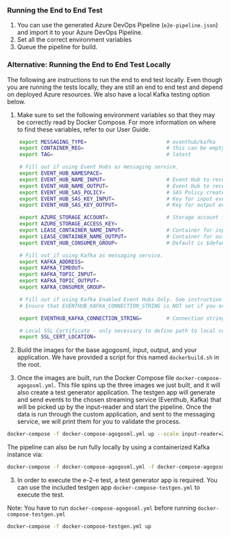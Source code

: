 ### Running the End to End Test

1. You can use the generated Azure DevOps Pipeline (`e2e-pipeline.json`) and import it to your Azure DevOps Pipeline.
2. Set all the correct environment variables
3. Queue the pipeline for build.

### Alternative: Running the End to End Test Locally

The following are instructions to run the end to end test locally. Even though you are running the tests
locally, they are still an end to end test and depend on deployed Azure resources. We also have a local Kafka
testing option below.

1. Make sure to set the following environment variables so that they may be correctly read by Docker Compose. For more information on where to find these variables, refer to our User Guide.

```bash
    export MESSAGING_TYPE=                          # eventhub/kafka
    export CONTAINER_REG=                           # this can be empty for local dev.
    export TAG=                                     # latest

    # Fill out if using Event Hubs as messaging service.
    export EVENT_HUB_NAMESPACE=
    export EVENT_HUB_NAME_INPUT=                    # Event Hub to receive incoming messages
    export EVENT_HUB_NAME_OUTPUT=                   # Event Hub to receive outgoing messages
    export EVENT_HUB_SAS_POLICY=                    # SAS Policy created for both input and output
    export EVENT_HUB_SAS_KEY_INPUT=                 # Key for input event hub SAS policy
    export EVENT_HUB_SAS_KEY_OUTPUT=                # Key for output event hub SAS policy

    export AZURE_STORAGE_ACCOUNT=                   # Storage account for Event Hub
    export AZURE_STORAGE_ACCESS_KEY=
    export LEASE_CONTAINER_NAME_INPUT=              # Container for input events
    export LEASE_CONTAINER_NAME_OUTPUT=             # Container for output events
    export EVENT_HUB_CONSUMER_GROUP=                # Default is $default

    # Fill out if using Kafka as messaging service.
    export KAFKA_ADDRESS=
    export KAFKA_TIMEOUT=
    export KAFKA_TOPIC_INPUT=
    export KAFKA_TOPIC_OUTPUT=
    export KAFKA_CONSUMER_GROUP=

    # Fill out if using Kafka Enabled Event Hubs Only. See instruction https://docs.microsoft.com/en-us/azure/event-hubs/event-hubs-create-kafka-enabled.
    # Ensure that EVENTHUB_KAFKA_CONNECTION_STRING is NOT set if you are using pure Kafka.

    export EVENTHUB_KAFKA_CONNECTION_STRING=        # Connection string-primary key in the Event Hub

    # Local SSL Certificate - only necessary to define path to local cert if you are running locally. i.e. something like /usr/local/etc/openssl/cert.pem
    export SSL_CERT_LOCATION=
```

2. Build the images for the base agogosml, input, output, and your application. We have provided a script for this named `dockerbuild.sh` in the root.

3. Once the images are built, run the Docker Compose file `docker-compose-agogosml.yml`. This file spins up the three images we just built, and it will also create a test generator application. The testgen app will generate and send events to the chosen streaming service (Eventhub, Kafka) that will be picked up by the input-reader and start the pipeline. Once the data is run through the custom application, and sent to the messaging service, we will print them for you to validate the process.

```bash
docker-compose -f docker-compose-agogosml.yml up --scale input-reader=2
```

The pipeline can also be run fully locally by using a containerized Kafka instance via:

```bash
docker-compose -f docker-compose-agogosml.yml -f docker-compose-agogosml.local.yml up
```

3. In order to execute the e-2-e test, a test generator app is required.
   You can use the included testgen app `docker-compose-testgen.yml` to execute the test.

Note: You have to run `docker-compose-agogosml.yml` before running `docker-compose-testgen.yml`

```bash
docker-compose -f docker-compose-testgen.yml up
```
